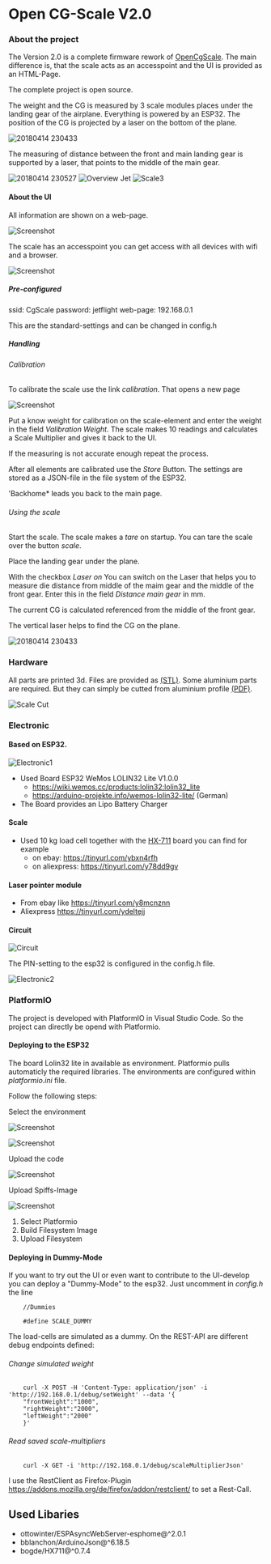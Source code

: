# Open CG-Scale V2.0


### About the project

The Version 2.0 is a complete firmware rework of [OpenCgScale](https://github.com/RollingGecko/OpenCgScale). The main difference is, that the scale acts as an accesspoint and the UI is provided as an HTML-Page.

The complete project is open source. 

The weight and the CG is measured by 3 scale modules places under the landing gear of the airplane. Everything is powered by an ESP32.
The position of the CG is projected by a laser on the bottom of the plane. 

![20180414 230433](Documentation/Images/20180414_230433.jpg)

The measuring of distance between the front and main landing gear is supported by a laser, that points to the middle of the main gear.

![20180414 230527](Documentation/Images/20180414_230527.jpg)
![Overview Jet](Documentation/Images/Overview_Jet.jpg)
![Scale3](Documentation/Images/Scale3.JPG)

#### About the UI
All information are shown on a web-page.

![Screenshot](Documentation/Images/Screenshot_20211212-203402_Firefox.jpg)

The scale has an accesspoint you can get access with all devices with wifi and a browser. 

![Screenshot](Documentation/Images/Screenshot_20211212-203420_Settings.jpg)

##### Pre-configured

ssid:       CgScale
password:   jetflight
web-page:   192.168.0.1

This are the standard-settings and can be changed in config.h

##### Handling

###### Calibration
To calibrate the scale use the link *calibration*. That opens a new page

![Screenshot](Documentation/Images/Screenshot_20211212-203010_Firefox.jpg)

Put a know weight for calibration on the scale-element and enter the weight in the field *Valibration Weight*. The scale makes 10 readings and calculates a Scale Multiplier and gives it back to the UI.

If the measuring is not accurate enough repeat the process. 

After all elements are calibrated use the *Store* Button. The settings are stored as a JSON-file in the file system of the ESP32.

'Backhome* leads you back to the main page.

###### Using the scale

Start the scale. The scale makes a *tare* on startup. You can tare the scale over the button *scale*.

Place the landing gear under the plane.

With the checkbox *Laser on* You can switch on the Laser that helps you to measure die distance from middle of the maim gear and the middle of the front gear. Enter this in the field *Distance main gear* in mm.

The current CG is calculated referenced from the middle of the front gear.

The vertical laser helps to find the CG on the plane.


![20180414 230433](Documentation/Images/20180414_230433.jpg)

### Hardware

All parts are printed 3d. Files are provided as [(STL)](https://github.com/RollingGecko/CgScale/tree/master/Parts/STL). Some aluminium parts are required. But they can simply be cutted from aluminium profile [(PDF)](https://github.com/RollingGecko/CgScale/blob/master/Parts/Alu-Parts_Drawing.PDF).

![Scale Cut](Documentation/Images/Scale_cut.JPG)

### Electronic
#### Based on ESP32. 

![Electronic1](Documentation/Images/electronic1.jpg)

* Used Board ESP32 WeMos LOLIN32 Lite V1.0.0
	* https://wiki.wemos.cc/products:lolin32:lolin32_lite
	* https://arduino-projekte.info/wemos-lolin32-lite/ (German)
* The Board provides an Lipo Battery Charger
#### Scale

* Used 10 kg load cell together with the [HX-711](https://github.com/bogde/HX711.git) board you can find for example
  * on ebay: https://tinyurl.com/ybxn4rfh
  * on aliexpress: https://tinyurl.com/y78dd9gv

#### Laser pointer module
 * From ebay like https://tinyurl.com/y8mcnznn
 * Aliexpress https://tinyurl.com/ydeltejj

#### Circuit

![Circuit](Documentation/Images/circuit.jpg)

The PIN-setting to the esp32 is configured in the config.h file.

![Electronic2](Documentation/Images/electronic2.jpg)

### PlatformIO

The project is developed with PlatformIO in Visual Studio Code. So the project can directly be opend with Platformio.

#### Deploying to the ESP32

The board Lolin32 lite in available as environment. Platformio pulls automaticly the required libraries. The environments are configured within *platformio.ini* file.

Follow the following steps:

Select the environment

![Screenshot](Documentation/Images/SelectEnvironment_1.png)

![Screenshot](Documentation/Images/SelectEnvironment_2.png)

Upload the code

![Screenshot](Documentation/Images/Upload.png)

Upload Spiffs-Image

![Screenshot](Documentation/Images/UploadSpiffs.png)

1) Select Platformio
2) Build Filesystem Image
3) Upload Filesystem 

#### Deploying in Dummy-Mode

If you want to try out the UI or even want to contribute to the UI-develop you can deploy a "Dummy-Mode" to the esp32. Just uncomment in *config.h* the line

        //Dummies

        #define SCALE_DUMMY

The load-cells are simulated as a dummy. On the REST-API are different debug endpoints defined:

###### Change simulated weight

        curl -X POST -H 'Content-Type: application/json' -i 'http://192.168.0.1/debug/setWeight' --data '{
        "frontWeight":"1000",
        "rightWeight":"2000",
        "leftWeight":"2000"
        }'

###### Read saved scale-multipliers

        curl -X GET -i 'http://192.168.0.1/debug/scaleMultiplierJson'

I use the RestClient as Firefox-Plugin https://addons.mozilla.org/de/firefox/addon/restclient/ to set a Rest-Call.
## Used Libaries
* ottowinter/ESPAsyncWebServer-esphome@^2.0.1
* bblanchon/ArduinoJson@^6.18.5
* bogde/HX711@^0.7.4

